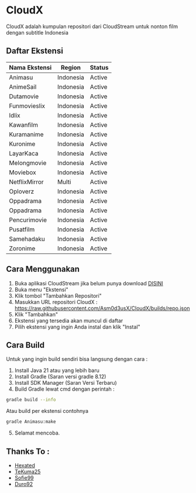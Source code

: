 # CloudX

CloudX adalah kumpulan repositori dari CloudStream untuk nonton film dengan subtitle Indonesia

## Daftar Ekstensi

| Nama Ekstensi |Region        | Status  |
| ------------- | ------------ | ------- |
| Animasu       | Indonesia    | Active  |
| AnimeSail     | Indonesia    | Active  |
| Dutamovie     | Indonesia    | Active  |
| Funmovieslix  | Indonesia    | Active  |
| Idlix         | Indonesia    | Active  |
| Kawanfilm     | Indonesia    | Active  |
| Kuramanime    | Indonesia    | Active  |
| Kuronime      | Indonesia    | Active  |
| LayarKaca     | Indonesia    | Active  |
| Melongmovie   | Indonesia    | Active  |
| Moviebox      | Indonesia    | Active  |
| NetflixMirror | Multi        | Active  |
| Oploverz      | Indonesia    | Active  |
| Oppadrama     | Indonesia    | Active  |
| Oppadrama     | Indonesia    | Active  |
| Pencurimovie  | Indonesia    | Active  |
| Pusatfilm     | Indonesia    | Active  |
| Samehadaku    | Indonesia    | Active  |
| Zoronime      | Indonesia    | Active  |

## Cara Menggunakan

1.  Buka aplikasi CloudStream jika belum punya download [DISINI](https://github.com/recloudstream/cloudstream/releases)
2.  Buka menu "Ekstensi"
3.  Klik tombol "Tambahkan Repositori"
4.  Masukkan URL repositori CloudX : https://raw.githubusercontent.com/Asm0d3usX/CloudX/builds/repo.json
5.  Klik "Tambahkan"
6.  Ekstensi yang tersedia akan muncul di daftar
7.  Pilih ekstensi yang ingin Anda instal dan klik "Instal"

## Cara Build

Untuk yang ingin build sendiri bisa langsung dengan cara :

1. Install Java 21 atau yang lebih baru
2. Install Gradle (Saran versi gradle 8.12)
3. Install SDK Manager (Saran Versi Terbaru)
4. Build Gradle lewat cmd dengan perintah :
```sh
gradle build --info
```
  Atau build per ekstensi contohnya
```sh
gradle Animasu:make
```
5. Selamat mencoba.

## Thanks To :

* [Hexated](https://github.com/hexated)
* [TeKuma25](https://github.com/TeKuma25)
* [Sofie99](https://github.com/Sofie99)
* [Duro92](https://github.com/duro92)
